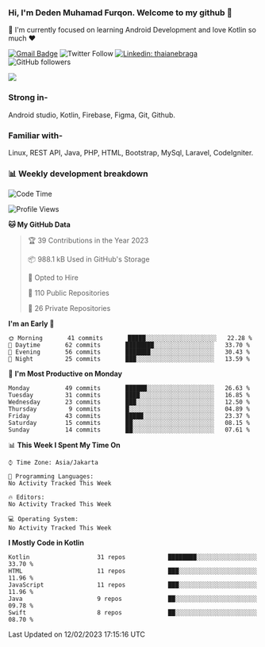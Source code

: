 ### Hi, I'm Deden Muhamad Furqon. Welcome to my github 👋

<!--
**furqoncreative/furqoncreative** is a ✨ _special_ ✨ repository because its `README.md` (this file) appears on your GitHub profile.

Here are some ideas to get you started:

- 🔭 I’m currently working on ...
- 👯 I’m looking to collaborate on ...
- 🤔 I’m looking for help with ...
- 💬 Ask me about ...
- 📫 How to reach me: ...
- 😄 Pronouns: ...
- ⚡ Fun fact: ...
-->

  🌱 I'm currently focused on learning Android Development and love Kotlin so much ❤ 

[![Gmail Badge](https://img.shields.io/badge/-furqoncreative24@gmail.com-c14438?style=flat-square&logo=Gmail&logoColor=white&link=mailto:furqoncreative24@gmail.com)](mailto:furqoncreative24@gmail.com)
![Twitter Follow](https://img.shields.io/twitter/follow/furqoncreative?label=Follow)
[![Linkedin: thaianebraga](https://img.shields.io/badge/-Deden_Muhamad_Furqon-blue?style=flat-square&logo=Linkedin&logoColor=white&link=https://www.linkedin.com/in/anmol-p-singh/)](https://www.linkedin.com/in/furqoncreative/)
![GitHub followers](https://img.shields.io/github/followers/furqoncreative?label=Follow&style=social)

<img src="https://github-readme-stats.sera5-dev.vercel.app/api?username=furqoncreative&hide=stars&show_icons=true&count_private=true&include_all_commits=true&title_color=#008080&icon_color=#008080&hide_border=true" width="">

### Strong in-

Android studio, Kotlin, Firebase, Figma, Git, Github.

### Familiar with-
Linux, REST API, Java, PHP, HTML, Bootstrap, MySql, Laravel, CodeIgniter.

### 📊 Weekly development breakdown

<!--START_SECTION:waka-->
![Code Time](http://img.shields.io/badge/Code%20Time-1%2C284%20hrs%2018%20mins-blue)

![Profile Views](http://img.shields.io/badge/Profile%20Views-0-blue)

**🐱 My GitHub Data** 

> 🏆 39 Contributions in the Year 2023
 > 
> 📦 988.1 kB Used in GitHub's Storage 
 > 
> 💼 Opted to Hire
 > 
> 📜 110 Public Repositories 
 > 
> 🔑 26 Private Repositories  
 > 
**I'm an Early 🐤** 

```text
🌞 Morning       41 commits       █████░░░░░░░░░░░░░░░░░░░░   22.28 % 
🌆 Daytime       62 commits       ████████░░░░░░░░░░░░░░░░░   33.70 % 
🌃 Evening       56 commits       ███████░░░░░░░░░░░░░░░░░░   30.43 % 
🌙 Night         25 commits       ███░░░░░░░░░░░░░░░░░░░░░░   13.59 % 

```
📅 **I'm Most Productive on Monday** 

```text
Monday          49 commits       ██████░░░░░░░░░░░░░░░░░░░   26.63 % 
Tuesday         31 commits       ████░░░░░░░░░░░░░░░░░░░░░   16.85 % 
Wednesday       23 commits       ███░░░░░░░░░░░░░░░░░░░░░░   12.50 % 
Thursday         9 commits       █░░░░░░░░░░░░░░░░░░░░░░░░   04.89 % 
Friday          43 commits       █████░░░░░░░░░░░░░░░░░░░░   23.37 % 
Saturday        15 commits       ██░░░░░░░░░░░░░░░░░░░░░░░   08.15 % 
Sunday          14 commits       ██░░░░░░░░░░░░░░░░░░░░░░░   07.61 % 

```


📊 **This Week I Spent My Time On** 

```text
⌚︎ Time Zone: Asia/Jakarta

💬 Programming Languages: 
No Activity Tracked This Week

🔥 Editors: 
No Activity Tracked This Week

💻 Operating System: 
No Activity Tracked This Week

```

**I Mostly Code in Kotlin** 

```text
Kotlin                   31 repos            ████████░░░░░░░░░░░░░░░░░   33.70 % 
HTML                     11 repos            ███░░░░░░░░░░░░░░░░░░░░░░   11.96 % 
JavaScript               11 repos            ███░░░░░░░░░░░░░░░░░░░░░░   11.96 % 
Java                     9 repos             ██░░░░░░░░░░░░░░░░░░░░░░░   09.78 % 
Swift                    8 repos             ██░░░░░░░░░░░░░░░░░░░░░░░   08.70 % 

```



 Last Updated on 12/02/2023 17:15:16 UTC
<!--END_SECTION:waka-->
